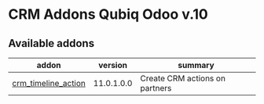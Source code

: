 CRM Addons Qubiq Odoo v.10
=============================

[//]: # (addons)

Available addons
----------------
addon | version | summary
--- | --- | ---
[crm_timeline_action](crm_timeline_action/) | 11.0.1.0.0 | Create CRM actions on partners

[//]: # (end addons)
